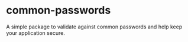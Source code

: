 # common-passwords
A simple package to validate against common passwords and help keep your application secure.
